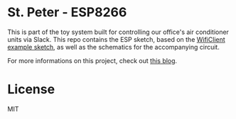 # St. Peter - ESP8266

This is part of the toy system built for controlling our office's air conditioner units via Slack. This repo contains the ESP sketch, based on the [WifiClient example sketch](https://github.com/esp8266/Arduino/blob/master/libraries/ESP8266WiFi/examples/WiFiClient/WiFiClient.ino), as well as the schematics for the accompanying circuit.

For more informations on this project, check out [this blog](http://rbaron.net/blog).

# License

MIT
